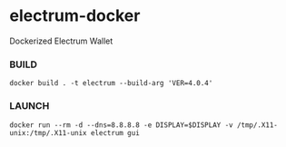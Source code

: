 # electrum-docker
Dockerized Electrum Wallet



### BUILD

```
docker build . -t electrum --build-arg 'VER=4.0.4'
```


### LAUNCH

```
docker run --rm -d --dns=8.8.8.8 -e DISPLAY=$DISPLAY -v /tmp/.X11-unix:/tmp/.X11-unix electrum gui
```
